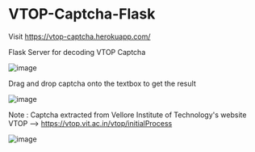# VTOP-Captcha-Flask

Visit https://vtop-captcha.herokuapp.com/

Flask Server for decoding VTOP Captcha

![image](https://user-images.githubusercontent.com/91070868/163028744-64686184-2594-4082-9d0f-31e8d575dd1b.png)

Drag and drop captcha onto the textbox to get the result

![image](https://user-images.githubusercontent.com/91070868/163028994-7ababee5-4ed7-415a-8099-218bf72f16e3.png)

Note : Captcha extracted from Vellore Institute of Technology's website VTOP --> https://vtop.vit.ac.in/vtop/initialProcess

![image](https://user-images.githubusercontent.com/91070868/163029722-41c3610e-2e52-462a-9607-f02a9753fbaf.png)
